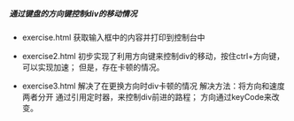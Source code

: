 ##### 通过键盘的方向键控制div的移动情况
* exercise.html
获取输入框中的内容并打印到控制台中

* exercise2.html
初步实现了利用方向键来控制div的移动，按住ctrl+方向键，可以实现加速；
但是，存在卡顿的情况。

* exercise3.html
解决了在更换方向时div卡顿的情况
解决方法：将方向和速度两者分开
通过引用定时器，来控制div前进的路程；
方向通过keyCode来改变。
